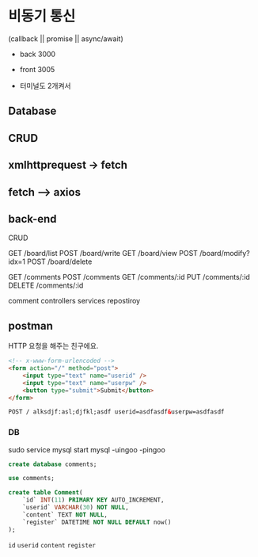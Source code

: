 # 비동기 통신

(callback || promise || async/await)

-   back 3000
-   front 3005

-   터미널도 2개켜서

## Database

## CRUD

## xmlhttprequest -> fetch

## fetch --> axios

## back-end

CRUD

GET /board/list
POST /board/write
GET /board/view
POST /board/modify?idx=1
POST /board/delete

GET /comments
POST /comments
GET /comments/:id
PUT /comments/:id
DELETE /comments/:id

comment
controllers
services
repostiroy

## postman

HTTP 요청을 해주는 친구에요.

```html
<!-- x-www-form-urlencoded -->
<form action="/" method="post">
    <input type="text" name="userid" />
    <input type="text" name="userpw" />
    <button type="submit">Submit</button>
</form>

POST / alksdjf:asl;djfkl;asdf userid=asdfasdf&userpw=asdfasdf
```

### DB

sudo service mysql start
mysql -uingoo -pingoo

```sql
create database comments;

use comments;

create table Comment(
    `id` INT(11) PRIMARY KEY AUTO_INCREMENT,
    `userid` VARCHAR(30) NOT NULL,
    `content` TEXT NOT NULL,
    `register` DATETIME NOT NULL DEFAULT now()
);
```

`id`
`userid`
`content`
`register`
